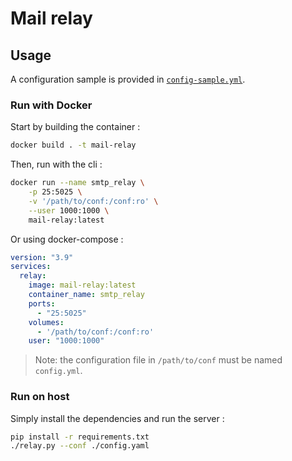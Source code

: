 
# Mail relay

## Usage

A configuration sample is provided in [`config-sample.yml`](./config-sample.yml).

### Run with Docker

Start by building the container :

```bash
docker build . -t mail-relay
```

Then, run with the cli :

```bash
docker run --name smtp_relay \
    -p 25:5025 \
    -v '/path/to/conf:/conf:ro' \
    --user 1000:1000 \
    mail-relay:latest
```

Or using docker-compose :

```yaml
version: "3.9"
services:
  relay:
    image: mail-relay:latest
    container_name: smtp_relay
    ports:
      - "25:5025"
    volumes:
      - '/path/to/conf:/conf:ro'
    user: "1000:1000"
```

> Note: the configuration file in `/path/to/conf` must be named `config.yml`.

### Run on host

Simply install the dependencies and run the server :

```bash
pip install -r requirements.txt
./relay.py --conf ./config.yaml
```
